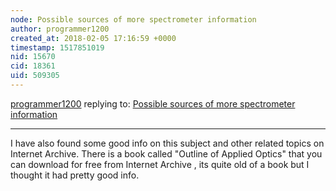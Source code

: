```yaml
---
node: Possible sources of more spectrometer information
author: programmer1200
created_at: 2018-02-05 17:16:59 +0000
timestamp: 1517851019
nid: 15670
cid: 18361
uid: 509305
---
```




[programmer1200](../profile/programmer1200) replying to: [Possible sources of more spectrometer information](../notes/Ag8n/02-03-2018/possible-sources-of-more-spectrometer-information)

----
I have also found some good info on this subject and other related topics on Internet Archive. There is a book called "Outline of Applied Optics" that you can download for free from Internet Archive , its quite old of a book but I thought it had pretty good info.